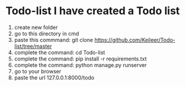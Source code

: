 # Todo-list I have created a Todo list

1. create new folder
2. go to this directory in cmd
3. paste this commmand: git clone https://github.com/Keileer/Todo-list/tree/master
4. complete the command: cd Todo-list
5. complete the command: pip install -r requirements.txt
6. complete the command: python manage.py runserver
7. go to your browser
8. paste the url 127.0.0.1:8000/todo
